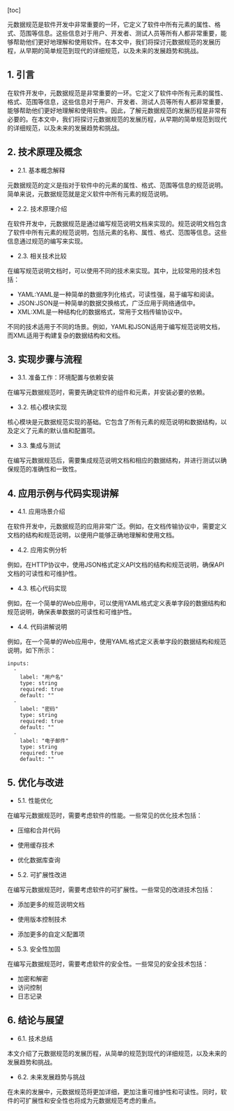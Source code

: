 
[toc]                    
                
                
元数据规范是软件开发中非常重要的一环，它定义了软件中所有元素的属性、格式、范围等信息。这些信息对于用户、开发者、测试人员等所有人都非常重要，能够帮助他们更好地理解和使用软件。在本文中，我们将探讨元数据规范的发展历程，从早期的简单规范到现代的详细规范，以及未来的发展趋势和挑战。

## 1. 引言

在软件开发中，元数据规范是非常重要的一环。它定义了软件中所有元素的属性、格式、范围等信息，这些信息对于用户、开发者、测试人员等所有人都非常重要，能够帮助他们更好地理解和使用软件。因此，了解元数据规范的发展历程是非常有必要的。在本文中，我们将探讨元数据规范的发展历程，从早期的简单规范到现代的详细规范，以及未来的发展趋势和挑战。

## 2. 技术原理及概念

- 2.1. 基本概念解释

元数据规范的定义是指对于软件中的元素的属性、格式、范围等信息的规范说明。简单来说，元数据规范就是定义软件中所有元素的规范说明。

- 2.2. 技术原理介绍

在软件开发中，元数据规范是通过编写规范说明文档来实现的。规范说明文档包含了软件中所有元素的规范说明，包括元素的名称、属性、格式、范围等信息。这些信息通过规范的编写来实现。

- 2.3. 相关技术比较

在编写规范说明文档时，可以使用不同的技术来实现。其中，比较常用的技术包括：

- YAML:YAML是一种简单的数据序列化格式，可读性强，易于编写和阅读。
- JSON:JSON是一种简单的数据交换格式，广泛应用于网络通信中。
- XML:XML是一种结构化的数据格式，常用于文档传输协议中。

不同的技术适用于不同的场景。例如，YAML和JSON适用于编写规范说明文档，而XML适用于构建复杂的数据结构和文档。

## 3. 实现步骤与流程

- 3.1. 准备工作：环境配置与依赖安装

在编写元数据规范时，需要先确定软件的组件和元素，并安装必要的依赖。

- 3.2. 核心模块实现

核心模块是元数据规范实现的基础。它包含了所有元素的规范说明和数据结构，以及定义了元素的默认值和配置项。

- 3.3. 集成与测试

在编写元数据规范后，需要集成规范说明文档和相应的数据结构，并进行测试以确保规范的准确性和一致性。

## 4. 应用示例与代码实现讲解

- 4.1. 应用场景介绍

在软件开发中，元数据规范的应用非常广泛。例如，在文档传输协议中，需要定义文档的结构和规范说明，以便用户能够正确地理解和使用文档。

- 4.2. 应用实例分析

例如，在HTTP协议中，使用JSON格式定义API文档的结构和规范说明，确保API文档的可读性和可维护性。

- 4.3. 核心代码实现

例如，在一个简单的Web应用中，可以使用YAML格式定义表单字段的数据结构和规范说明，确保表单数据的可读性和可维护性。

- 4.4. 代码讲解说明

例如，在一个简单的Web应用中，使用YAML格式定义表单字段的数据结构和规范说明，如下所示：

```
inputs:
  - 
    label: "用户名"
    type: string
    required: true
    default: ""
  - 
    label: "密码"
    type: string
    required: true
    default: ""
  - 
    label: "电子邮件"
    type: string
    required: true
    default: ""
```

## 5. 优化与改进

- 5.1. 性能优化

在编写元数据规范时，需要考虑软件的性能。一些常见的优化技术包括：

- 压缩和合并代码
- 使用缓存技术
- 优化数据库查询

- 5.2. 可扩展性改进

在编写元数据规范时，需要考虑软件的可扩展性。一些常见的改进技术包括：

- 添加更多的规范说明文档
- 使用版本控制技术
- 添加更多的自定义配置项

- 5.3. 安全性加固

在编写元数据规范时，需要考虑软件的安全性。一些常见的安全技术包括：

- 加密和解密
- 访问控制
- 日志记录

## 6. 结论与展望

- 6.1. 技术总结

本文介绍了元数据规范的发展历程，从简单的规范到现代的详细规范，以及未来的发展趋势和挑战。

- 6.2. 未来发展趋势与挑战

在未来的发展中，元数据规范将更加详细，更加注重可维护性和可读性。同时，软件的可扩展性和安全性也将成为元数据规范考虑的重点。


